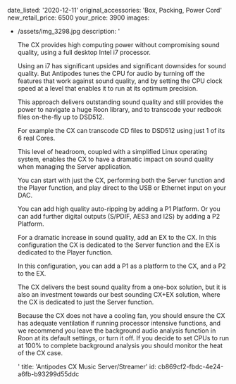 date_listed: '2020-12-11'
original_accessories: 'Box, Packing, Power Cord'
new_retail_price: 6500
your_price: 3900
images:
  - /assets/img_3298.jpg
description: '<p>The CX provides high computing power without compromising sound quality, using a full desktop Intel i7 processor.</p><p>Using an i7 has significant upsides and significant downsides for sound quality. But Antipodes tunes the CPU for audio by turning off the features that work against sound quality, and by setting the CPU clock speed at a level that enables it to run at its optimum precision.</p><p>This approach delivers outstanding sound quality and still provides the power to navigate a huge Roon library, and to transcode your redbook files on-the-fly up to DSD512.</p><p>For example the CX can transcode CD files to DSD512 using just 1 of its 6 real Cores.</p><p>This level of headroom, coupled with a simplified Linux operating system, enables the CX to have a dramatic impact on sound quality when managing the Server application.</p><p>You can start with just the CX, performing both the Server function and the Player function, and play direct to the USB or Ethernet input on your DAC.</p><p>You can add high quality auto-ripping by adding a P1 Platform. Or you can add further digital outputs (S/PDIF, AES3 and I2S) by adding a P2 Platform.</p><p>For a dramatic increase in sound quality, add an EX to the CX. In this configuration the CX is dedicated to the Server function and the EX is dedicated to the Player function.</p><p>In this configuration, you can add a P1 as a platform to the CX, and a P2 to the EX.</p><p>The CX delivers the best sound quality from a one-box solution, but it is also an investment towards our best sounding CX+EX solution, where the CX is dedicated to just the Server function.</p><p>Because the CX does not have a cooling fan, you should ensure the CX has adequate ventilation if running processor intensive functions, and we recommend you leave the background audio analysis function in Roon at its default settings, or turn it off. If you decide to set CPUs to run at 100% to complete background analysis you should monitor the heat of the CX case.</p>'
title: 'Antipodes CX Music Server/Streamer'
id: cb869cf2-fbdc-4e24-a6fb-b93299d55ddc
